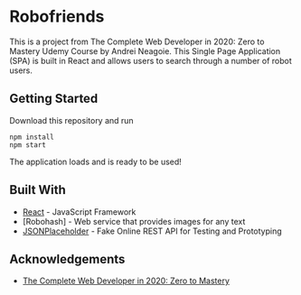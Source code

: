 # Robofriends

This is a project from The Complete Web Developer in 2020: Zero to Mastery Udemy Course by Andrei Neagoie. This Single Page Application (SPA) is built in React and allows users to search through a number of robot users.

## Getting Started
Download this repository and run
```
npm install
npm start
```
The application loads and is ready to be used!

## Built With
* [React](https://reactjs.org/) - JavaScript Framework
* [Robohash] - Web service that provides images for any text
* [JSONPlaceholder](https://jsonplaceholder.typicode.com/) - Fake Online REST API for Testing and Prototyping

## Acknowledgements

* [The Complete Web Developer in 2020: Zero to Mastery](https://www.udemy.com/course/the-complete-web-developer-zero-to-mastery/)